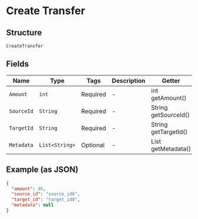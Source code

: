 
# Create Transfer

## Structure

`CreateTransfer`

## Fields

| Name | Type | Tags | Description | Getter | Setter |
|  --- | --- | --- | --- | --- | --- |
| `Amount` | `int` | Required | - | int getAmount() | setAmount(int amount) |
| `SourceId` | `String` | Required | - | String getSourceId() | setSourceId(String sourceId) |
| `TargetId` | `String` | Required | - | String getTargetId() | setTargetId(String targetId) |
| `Metadata` | `List<String>` | Optional | - | List<String> getMetadata() | setMetadata(List<String> metadata) |

## Example (as JSON)

```json
{
  "amount": 46,
  "source_id": "source_id6",
  "target_id": "target_id0",
  "metadata": null
}
```

